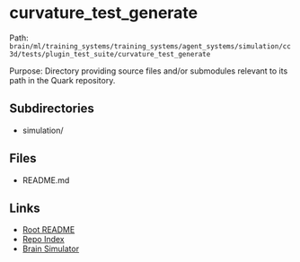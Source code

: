 # curvature_test_generate

Path: `brain/ml/training_systems/training_systems/agent_systems/simulation/cc3d/tests/plugin_test_suite/curvature_test_generate`

Purpose: Directory providing source files and/or submodules relevant to its path in the Quark repository.

## Subdirectories
- simulation/

## Files
- README.md

## Links
- [Root README](../../../../../../../../../README.md)
- [Repo Index](../../../../../../../../../repo_index.json)
- [Brain Simulator](../../../../../../../../../brain/architecture/brain_simulator.py)
